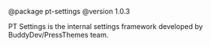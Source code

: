 @package pt-settings
@version 1.0.3

PT Settings is the internal settings framework developed by BuddyDev/PressThemes team.